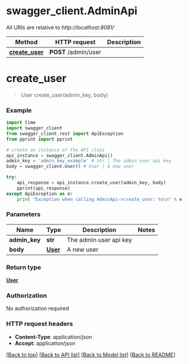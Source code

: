 # swagger_client.AdminApi

All URIs are relative to *http://localhost:8081/*

Method | HTTP request | Description
------------- | ------------- | -------------
[**create_user**](AdminApi.md#create_user) | **POST** /admin/user | 


# **create_user**
> User create_user(admin_key, body)



### Example 
```python
import time
import swagger_client
from swagger_client.rest import ApiException
from pprint import pprint

# create an instance of the API class
api_instance = swagger_client.AdminApi()
admin_key = 'admin_key_example' # str | The admin user api key
body = swagger_client.User() # User | A new user

try: 
    api_response = api_instance.create_user(admin_key, body)
    pprint(api_response)
except ApiException as e:
    print "Exception when calling AdminApi->create_user: %s\n" % e
```

### Parameters

Name | Type | Description  | Notes
------------- | ------------- | ------------- | -------------
 **admin_key** | **str**| The admin user api key | 
 **body** | [**User**](User.md)| A new user | 

### Return type

[**User**](User.md)

### Authorization

No authorization required

### HTTP request headers

 - **Content-Type**: application/json
 - **Accept**: application/json

[[Back to top]](#) [[Back to API list]](../README.md#documentation-for-api-endpoints) [[Back to Model list]](../README.md#documentation-for-models) [[Back to README]](../README.md)

